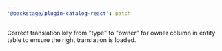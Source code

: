 ```yaml
---
'@backstage/plugin-catalog-react': patch
---
```


Correct translation key from "type" to "owner" for owner column in entity table to ensure the right translation is loaded.
